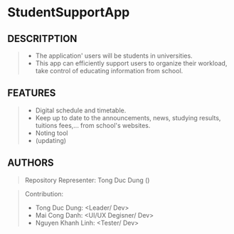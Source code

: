 # StudentSupportApp

## **DESCRITPTION** ##

 > - The application' users will be students in universities.
 > - This app can efficiently support users to organize their workload, take control of educating information from school.

## **FEATURES** ##

> - Digital schedule and timetable.
> - Keep up to date to the announcements, news, studying results, tuitions fees,... from school's websites.
> - Noting tool
> - (updating)

## **AUTHORS** ##

 > Repository Representer: Tong Duc Dung () 
 
 > Contribution:
> - Tong Duc Dung: <Leader/ Dev>
> - Mai Cong Danh: <UI/UX Degisner/ Dev> 
> - Nguyen Khanh Linh: <Tester/ Dev>
